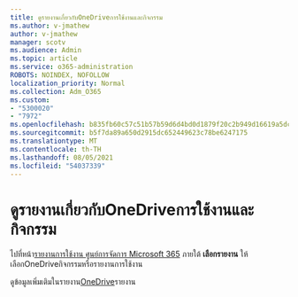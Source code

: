 ```yaml
---
title: ดูรายงานเกี่ยวกับOneDriveการใช้งานและกิจกรรม
ms.author: v-jmathew
author: v-jmathew
manager: scotv
ms.audience: Admin
ms.topic: article
ms.service: o365-administration
ROBOTS: NOINDEX, NOFOLLOW
localization_priority: Normal
ms.collection: Adm_O365
ms.custom:
- "5300020"
- "7972"
ms.openlocfilehash: b835fb60c57c51b57b59d6d4bd0d1879f20c2b949d16619a5dcb924d4d66e194
ms.sourcegitcommit: b5f7da89a650d2915dc652449623c78be6247175
ms.translationtype: MT
ms.contentlocale: th-TH
ms.lasthandoff: 08/05/2021
ms.locfileid: "54037339"
---
```

# <a name="view-reports-on-onedrive-activity-and-usage"></a>ดูรายงานเกี่ยวกับOneDriveการใช้งานและกิจกรรม

ไปที่หน้า[รายงานการใช้งาน ศูนย์การจัดการ Microsoft 365](https://admin.microsoft.com/AdminPortal/Home) ภายใต้ **เลือกรายงาน** ให้เลือกOneDriveกิจกรรมหรือรายงานการใช้งาน

ดูข้อมูลเพิ่มเติมในรายงาน[OneDrive](https://go.microsoft.com/fwlink/?linkid=875239)รายงาน
